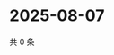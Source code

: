 # 2025-08-07

共 0 条

<!-- BEGIN ZHIHUVIDEO -->
<!-- 最后更新时间 Thu Aug 07 2025 21:35:05 GMT+0800 (China Standard Time) -->

<!-- END ZHIHUVIDEO -->
